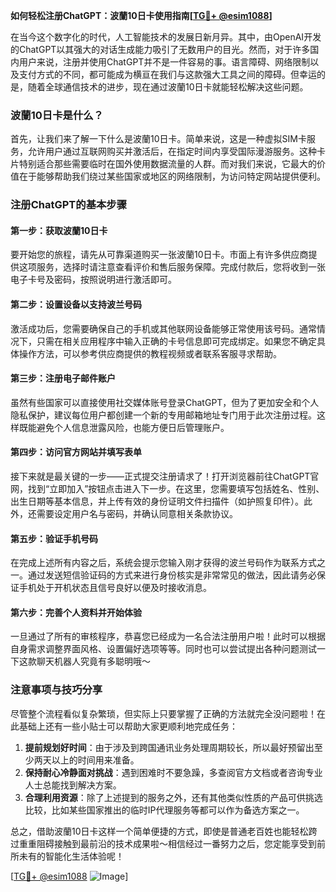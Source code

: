 **如何轻松注册ChatGPT：波蘭10日卡使用指南[[TG💪+ @esim1088](https://t.me/s/esim1088)]**

在当今这个数字化的时代，人工智能技术的发展日新月异。其中，由OpenAI开发的ChatGPT以其强大的对话生成能力吸引了无数用户的目光。然而，对于许多国内用户来说，注册并使用ChatGPT并不是一件容易的事。语言障碍、网络限制以及支付方式的不同，都可能成为横亘在我们与这款强大工具之间的障碍。但幸运的是，随着全球通信技术的进步，现在通过波蘭10日卡就能轻松解决这些问题。

### 波蘭10日卡是什么？

首先，让我们来了解一下什么是波蘭10日卡。简单来说，这是一种虚拟SIM卡服务，允许用户通过互联网购买并激活后，在指定时间内享受国际漫游服务。这种卡片特别适合那些需要临时在国外使用数据流量的人群。而对我们来说，它最大的价值在于能够帮助我们绕过某些国家或地区的网络限制，为访问特定网站提供便利。

### 注册ChatGPT的基本步骤

#### 第一步：获取波蘭10日卡
要开始您的旅程，请先从可靠渠道购买一张波蘭10日卡。市面上有许多供应商提供这项服务，选择时请注意查看评价和售后服务保障。完成付款后，您将收到一张电子卡号及密码，按照说明进行激活即可。

#### 第二步：设置设备以支持波兰号码
激活成功后，您需要确保自己的手机或其他联网设备能够正常使用该号码。通常情况下，只需在相关应用程序中输入正确的卡号信息即可完成绑定。如果您不确定具体操作方法，可以参考供应商提供的教程视频或者联系客服寻求帮助。

#### 第三步：注册电子邮件账户
虽然有些国家可以直接使用社交媒体账号登录ChatGPT，但为了更加安全和个人隐私保护，建议每位用户都创建一个新的专用邮箱地址专门用于此次注册过程。这样既能避免个人信息泄露风险，也能方便日后管理账户。

#### 第四步：访问官方网站并填写表单
接下来就是最关键的一步——正式提交注册请求了！打开浏览器前往ChatGPT官网，找到“立即加入”按钮点击进入下一步。在这里，您需要填写包括姓名、性别、出生日期等基本信息，并上传有效的身份证明文件扫描件（如护照复印件）。此外，还需要设定用户名与密码，并确认同意相关条款协议。

#### 第五步：验证手机号码
在完成上述所有内容之后，系统会提示您输入刚才获得的波兰号码作为联系方式之一。通过发送短信验证码的方式来进行身份核实是非常常见的做法，因此请务必保证手机处于开机状态且信号良好以便及时接收消息。

#### 第六步：完善个人资料并开始体验
一旦通过了所有的审核程序，恭喜您已经成为一名合法注册用户啦！此时可以根据自身需求调整界面风格、设置偏好选项等等。同时也可以尝试提出各种问题测试一下这款聊天机器人究竟有多聪明哦～

### 注意事项与技巧分享

尽管整个流程看似复杂繁琐，但实际上只要掌握了正确的方法就完全没问题啦！在此基础上还有一些小贴士可以帮助大家更顺利地完成任务：

1. **提前规划好时间**：由于涉及到跨国通讯业务处理周期较长，所以最好预留出至少两天以上的时间用来准备。
2. **保持耐心冷静面对挑战**：遇到困难时不要急躁，多查阅官方文档或者咨询专业人士总能找到解决方案。
3. **合理利用资源**：除了上述提到的服务之外，还有其他类似性质的产品可供挑选比较，比如某些国家推出的临时IP代理服务等都可以作为备选方案之一。

总之，借助波蘭10日卡这样一个简单便捷的方式，即使是普通老百姓也能轻松跨过重重阻碍接触到最前沿的技术成果啦～相信经过一番努力之后，您定能享受到前所未有的智能化生活体验呢！

[[TG💪+ @esim1088](https://t.me/s/esim1088) ![Image](https://i.postimg.cc/4NQfJmqS/Snipaste-2025-05-13-00-14-12.png)]